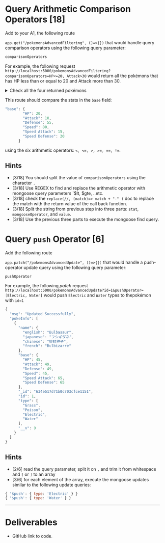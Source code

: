 # Query Arithmetic Comparison Operators  [18]
Add to your A1, the following route

`app.get("/pokemonsAdvancedFiltering", ()=>{})` that would handle query comparison operators using the following query parameter:
```js
comparisonOperators
```

For example, the following request
`http://localhost:5000/pokemonsAdvancedFiltering?comparisonOperators=HP<=20, Attack>30`
would return all the pokémons that has HP less than or equal to 20 and Attack more than 30.

<details>
<summary>
Check all the four returned pokémons
</summary>

```js
{
  "hits": [
    {
      "name": {
        "english": "Diglett",
        "japanese": "ディグダ",
        "chinese": "地鼠",
        "french": "Taupiqueur"
      },
      "base": {
        "HP": 10,
        "Attack": 55,
        "Defense": 25,
        "Speed": 95,
        "Speed Attack": 35,
        "Speed Defense": 45
      },
      "_id": "634ec75971b0c703cfce282e",
      "id": 50,
      "type": [
        "Ground"
      ],
      "__v": 0
    },
    {
      "name": {
        "english": "Pichu",
        "japanese": "ピチュー",
        "chinese": "皮丘",
        "french": "Pichu"
      },
      "base": {
        "HP": 20,
        "Attack": 40,
        "Defense": 15,
        "Speed": 60,
        "Speed Attack": 35,
        "Speed Defense": 35
      },
      "_id": "634ec75971b0c703cfce292f",
      "id": 172,
      "type": [
        "Electric"
      ],
      "__v": 0
    },
    {
      "name": {
        "english": "Shedinja",
        "japanese": "ヌケニン",
        "chinese": "脱壳忍者",
        "french": "Munja"
      },
      "base": {
        "HP": 1,
        "Attack": 90,
        "Defense": 45,
        "Speed": 40,
        "Speed Attack": 30,
        "Speed Defense": 30
      },
      "_id": "634ec75971b0c703cfce2a29",
      "id": 292,
      "type": [
        "Bug",
        "Ghost"
      ],
      "__v": 0
    },
    {
      "name": {
        "english": "Duskull",
        "japanese": "ヨマワル",
        "chinese": "夜巡灵",
        "french": "Skelénox"
      },
      "base": {
        "HP": 20,
        "Attack": 40,
        "Defense": 90,
        "Speed": 25,
        "Speed Attack": 30,
        "Speed Defense": 90
      },
      "_id": "634ec75a71b0c703cfce2aab",
      "id": 355,
      "type": [
        "Ghost"
      ],
      "__v": 0
    }
  ],
  "key": "asldkasdk"
}
```

</details>

This route should compare the stats in the `base` field: 

```js
"base": {
        "HP": 20,
        "Attack": 10,
        "Defense": 55,
        "Speed": 80,
        "Speed Attack": 15,
        "Speed Defense": 20
      }
```
using the six arithmetic operators: `<, <=, >, >=, ==, !=`.

## Hints
- [3/18] You should split the value of `comparisonOperators` using the character `,` 
- [3/18] Use REGEX to find and replace the arithmetic operator with mongoose query parameters `$lt, $gte, ..etc.
- [3/18] check the `replace(//, (match)=> match + "-" )` doc to replace the match with the return value of the call back function.
- [3/18] Split the string from previous step into three parts: `stat`, `mongooseOperator`, and `value`.
- [3/18] Use the previous three parts to execute the mongoose find query.

# Query `push` Operator  [6]
Add the following route

`app.patch("/pokemonsAdvancedUpdate", ()=>{})` that would handle a push-operator update query using the following query parameter:
```js
pushOperator
```

For example, the following *patch* request
`http://localhost:5000/pokemonsAdvancedUpdate?id=1&pushOperator=[Electric, Water]`
would push `Electric` and `Water` types to thepokémon with `id=1`

```js
{
  "msg": "Updated Successfully",
  "pokeInfo": [
    {
      "name": {
        "english": "Bulbasaur",
        "japanese": "フシギダネ",
        "chinese": "妙蛙种子",
        "french": "Bulbizarre"
      },
      "base": {
        "HP": 45,
        "Attack": 49,
        "Defense": 49,
        "Speed": 45,
        "Speed Attack": 65,
        "Speed Defense": 65
      },
      "_id": "634e517d71b0c703cfce1151",
      "id": 1,
      "type": [
        "Grass",
        "Poison",
        "Electric",
        "Water"
      ],
      "__v": 0
    }
  ]
}
```

## Hints
- [2/6] read the query parameter, split it on `,` and trim it from whitespace and `[` or `]` to  an array
- [3/6] for each element of the array, execute the mongoose updates similar to the following update queries:
```js
{ '$push': { type: 'Electric' } }
{ '$push': { type: 'Water' } }
```


---
# Deliverables 
- GitHub link to code.

<!-- - Heroku link -->

